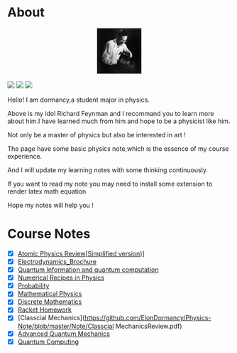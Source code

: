 # About

<p align="center">
    <img src="https://github.com/ElonDormancy/Physics-Note/blob/master/Feynman.jpg" alt="Feyman" width="20%"/>
</p>

[![](https://img.shields.io/badge/dynamic/json?color=0066ff&label=%E7%9F%A5%E4%B9%8E&query=%24.data.totalSubs&url=https%3A%2F%2Fapi.spencerwoo.com%2Fsubstats%2F%3Fsource%3Dzhihu%26queryKey%3Dshen-dang-fu-mu-xin-xiang-qing-hua)](https://www.zhihu.com/people/shen-dang-fu-mu-xin-xiang-qing-hua)  [![](https://img.shields.io/badge/Platform-Python-lightgrey)](https://www.python.org/)  [![](https://img.shields.io/badge/Platform-C%2FC%2B%2B-lightgrey)](https://www.cplusplus.com/)

Hello! I am dormancy,a student major in physics.

Above is my idol Richard Feynman and I recommand you to learn more about him.I have learned much from him and hope to be a physicist like him.

Not only be a master of physics but also be interested in art !

The page have some basic physics note,which is the essence of my course experience.

And I will update my learning notes with some thinking continuously.

If you want to read my note you may need to install some extension to render latex math equation

Hope my notes will help you !

# Course Notes

- [x] [Atomic Physics Review](https://github.com/ElonDormancy/Physics-Note/blob/master/Note/The_Review_of_Atomic_Physics.pdf)[[Simplified version](https://zhuanlan.zhihu.com/p/371286925))]
- [x] [Electrodynamics_Brochure](https://github.com/ElonDormancy/Physics-Note/blob/master/Note/Electrodynamics_Brochure.pdf)
- [x] [Quantum Information and quantum computation](https://github.com/ElonDormancy/Physics-Note/blob/master/Note/QIC/The_Note_of_QIC%20V4.pdf)
- [x] [Numerical Recipes in Physics](https://github.com/ElonDormancy/Physics-Note/blob/master/Note/Numerical_Recipes_in_Physics_Report.pdf)
- [x] [Probability](https://github.com/ElonDormancy/Physics-Note/blob/master/Note/Probability.pdf)
- [x] [Mathematical Physics](https://zhuanlan.zhihu.com/p/343110386)
- [x] [Discrete Mathematics](https://zhuanlan.zhihu.com/p/149468789)
- [x] [Racket Homework](https://github.com/ElonDormancy/Physics-Note/tree/master/Note/Racket%20Note)
- [x] [Classcial Mechanics](https://github.com/ElonDormancy/Physics-Note/blob/master/Note/Classcial MechanicsReview.pdf)
- [x] [Advanced Quantum Mechanics](https://github.com/ElonDormancy/Physics-Note/blob/master/Note/AdvancedQuantumMechanicsReview.pdf)
- [x] [Quantum Computing ](https://www.zhihu.com/column/c_1460585240066891776)
